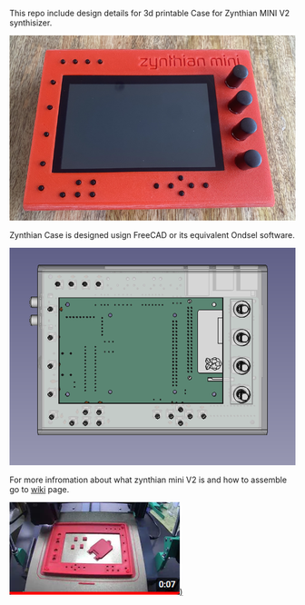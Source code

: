 This repo include design details for 3d printable Case for Zynthian MINI V2 synthisizer. 

![Zynthian Mini V2 ](resources/zynthian-assembled.png)

Zynthian Case is designed usign FreeCAD or its equivalent Ondsel software. 

![Zynthian Mini V2 CAD drawing](resources/case-top.png)

For more infromation about what zynthian mini V2 is and how to assemble go to [wiki](https://github.com/sstojos/zynthian-mini/wiki) page. 

[![Zynthian Mini V2 3d printing timelapse](resources/timelapse_thumbnail.png))](resources/timelapse_top.mp4)
